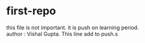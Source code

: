 # first-repo
this file is not important. it is push on learning period. <br>
author : Vishal Gupta.
This line add to push.s
